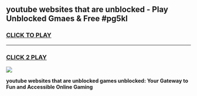 
## youtube websites that are unblocked - Play Unblocked Gmaes & Free #pg5kl
<h3>
<a href="https://news.freeplayer.one?title=youtube_websites_that_are_unblocked&ref=03M">CLICK TO PLAY</a></h3>
<hr>

<h3>
<a href="https://news.freeplayer.one?title=youtube_websites_that_are_unblocked&ref=03M">CLICK 2 PLAY</a>
  
</h3>

<a href="https://news.freeplayer.one?title=youtube_websites_that_are_unblocked&ref=03M"><img src="https://clearcache.store/games.png"></a>


**youtube websites that are unblocked games unblocked: Your Gateway to Fun and Accessible Online Gaming**
